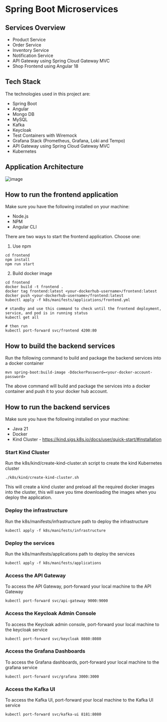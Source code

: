# Spring Boot Microservices

## Services Overview

- Product Service
- Order Service
- Inventory Service
- Notification Service
- API Gateway using Spring Cloud Gateway MVC
- Shop Frontend using Angular 18

## Tech Stack

The technologies used in this project are:

- Spring Boot
- Angular
- Mongo DB
- MySQL
- Kafka
- Keycloak
- Test Containers with Wiremock
- Grafana Stack (Prometheus, Grafana, Loki and Tempo)
- API Gateway using Spring Cloud Gateway MVC
- Kubernetes


## Application Architecture
![image](https://github.com/user-attachments/assets/d4ef38bd-8ae5-4cc7-9ac5-7a8e5ec3c969)

## How to run the frontend application

Make sure you have the following installed on your machine:

- Node.js
- NPM
- Angular CLI

There are two ways to start the frontend application. Choose one:

1. Use npm
```shell
cd frontend
npm install
npm run start
```

2. Build docker image
```shell
cd frontend
docker build -t frontend .
docker tag frontend:latest <your-dockerhub-username>/frontend:latest
docker push <your-dockerhub-username>/frontend:latest
kubectl apply -f k8s/manifests/applications/frontend.yml

# standby and use this command to check until the frontend deployment, service, and pod is in running status
kubectl get all

# then run
kubectl port-forward svc/frontend 4200:80
```

## How to build the backend services

Run the following command to build and package the backend services into a docker container

```shell
mvn spring-boot:build-image -DdockerPassword=<your-docker-account-password>
```

The above command will build and package the services into a docker container and push it to your docker hub account.

## How to run the backend services

Make sure you have the following installed on your machine:

- Java 21
- Docker
- Kind Cluster - https://kind.sigs.k8s.io/docs/user/quick-start/#installation

### Start Kind Cluster

Run the k8s/kind/create-kind-cluster.sh script to create the kind Kubernetes cluster

```shell
./k8s/kind/create-kind-cluster.sh
```
This will create a kind cluster and preload all the required docker images into the cluster, this will save you time downloading the images when you deploy the application.

### Deploy the infrastructure

Run the k8s/manifests/infrastructure path to deploy the infrastructure

```shell
kubectl apply -f k8s/manifests/infrastructure
```

### Deploy the services

Run the k8s/manifests/applications path to deploy the services

```shell
kubectl apply -f k8s/manifests/applications
```

### Access the API Gateway

To access the API Gateway, port-forward your local machine to the API Gateway

```shell
kubectl port-forward svc/api-gateway 9000:9000
```

### Access the Keycloak Admin Console
To access the Keycloak admin console, port-forward your local machine to the keycloak service

```shell
kubectl port-forward svc/keycloak 8080:8080
```

### Access the Grafana Dashboards
To access the Grafana dashboards, port-forward your local machine to the grafana service

```shell
kubectl port-forward svc/grafana 3000:3000
```

### Access the Kafka UI
To access the Kafka UI, port-forward your local machine to the Kafka UI service

```shell
kubectl port-forward svc/kafka-ui 8181:8080
```
